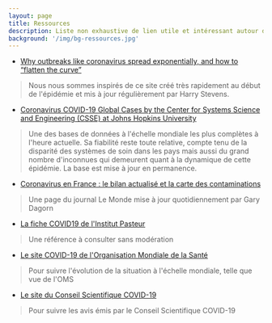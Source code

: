 ```yaml
---
layout: page
title: Ressources
description: Liste non exhaustive de lien utile et intéressant autour de l'épidémie actuelle de COVID-19
background: '/img/bg-ressources.jpg'
---
```


- [Why outbreaks like coronavirus spread exponentially, and how to “flatten the curve”](https://www.washingtonpost.com/graphics/2020/world/corona-simulator/)
> Nous nous sommes inspirés de ce site créé très rapidement au début de l'épidémie et mis à jour régulièrement par Harry Stevens.

- [Coronavirus COVID-19 Global Cases by the Center for Systems Science and Engineering (CSSE) at Johns Hopkins University](https://gisanddata.maps.arcgis.com/apps/opsdashboard/index.html#/bda7594740fd40299423467b48e9ecf6)
> Une des bases de données à l'échelle mondiale les plus complètes à l'heure actuelle. Sa fiabilité reste toute relative, compte tenu de la disparité des systèmes de soin dans les pays mais aussi du grand nombre d'inconnues qui demeurent quant à la dynamique de cette épidémie. La base est mise à jour en permanence.

- [Coronavirus en France : le bilan actualisé et la carte des contaminations](https://www.lemonde.fr/les-decodeurs/article/2020/03/16/coronavirus-en-france-le-bilan-actualise-et-la-carte-des-contaminations_6033283_4355770.html)
> Une page du journal Le Monde mise à jour quotidiennement par Gary Dagorn

- [La fiche COVID19 de l'Institut Pasteur](https://www.pasteur.fr/fr/centre-medical/fiches-maladies/coronavirus-wuhan)
> Une référence à consulter sans modération

- [Le site COVID-19 de l'Organisation Mondiale de la Santé](https://www.who.int/fr/emergencies/diseases/novel-coronavirus-2019)
> Pour suivre l'évolution de la situation à l'échelle mondiale, telle que vue de l'OMS

- [Le site du Conseil Scientifique COVID-19](https://solidarites-sante.gouv.fr/actualites/presse/dossiers-de-presse/article/covid-19-conseil-scientifique-covid-19)
> Pour suivre les avis émis par le Conseil Scientifique COVID-19
